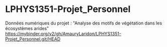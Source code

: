 # LPHYS1351-Projet_Personnel
Données numériques du projet : "Analyse des motifs de végétation dans les écosystèmes arides"
https://mybinder.org/v2/gh/AmauryLaridon/LPHYS1351-Projet_Personnel.git/HEAD
